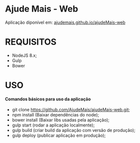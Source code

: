 # Ajude Mais - Web
Aplicação diponível em: [ajudemais.github.io/ajudeMais-web](ajudemais.github.io/ajudeMais-web)

# REQUISITOS
* NodeJS 8.x;
* Gulp
* Bower

# USO
#### Comandos básicos para uso da aplicação
* git clone https://github.com/AjudeMais/ajudeMais-web.git;
* npm install (Baixar dependências do node);
* bower install (Baixar libs usadas pela aplicação);
* gulp start (rodar a aplicação localmente);
* gulp build (criar build da aplicação com versão de produção);
* gulp deploy (publicar aplicação em produção);







